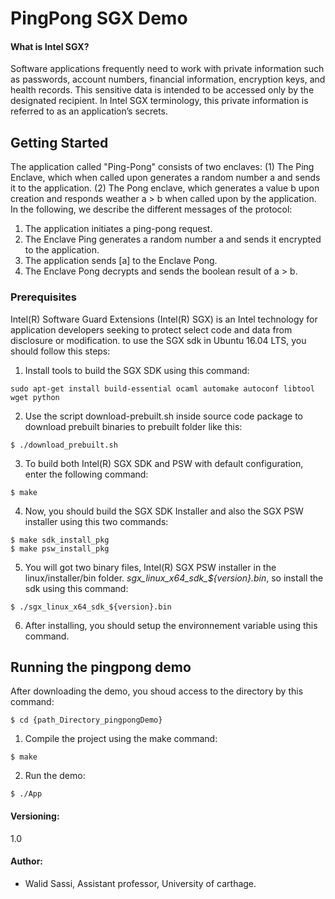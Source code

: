 # PingPong SGX Demo
#### What is Intel SGX?
Software applications frequently need to work with private information such as passwords, account numbers, financial information, encryption keys, and health records. This sensitive data is intended to be accessed only by the designated recipient. In Intel SGX terminology, this private information is referred to as an application’s secrets.
## Getting Started
The application called "Ping-Pong" consists of two enclaves: (1) The Ping Enclave, which when called upon generates a random number a and sends it to the application. (2) The Pong enclave, which generates a value b upon creation and responds weather a > b when called upon by the application.
In the following, we describe the different messages of the protocol:
1. The application initiates a ping-pong request.
2. The Enclave Ping generates a random number a and sends it encrypted to the application. 
3. The application sends [a] to the Enclave Pong.
4. The Enclave Pong decrypts and sends the boolean result of a > b.
### Prerequisites
Intel(R) Software Guard Extensions (Intel(R) SGX) is an Intel technology for application developers seeking to protect select code and data from disclosure or modification.
to use the SGX sdk in Ubuntu 16.04 LTS, you should  follow this steps:
1. Install tools to build the SGX SDK using this command:
```shell
sudo apt-get install build-essential ocaml automake autoconf libtool wget python
```
2. Use the script download-prebuilt.sh inside source code package to download prebuilt binaries to prebuilt folder like this:
```shell
$ ./download_prebuilt.sh
```
3. To build both Intel(R) SGX SDK and PSW with default configuration, enter the following command:
```shell
$ make
```
4. Now, you should build the SGX SDK Installer and also the SGX PSW installer using this two commands:
```shell
$ make sdk_install_pkg
$ make psw_install_pkg
```
5. You will got two binary files, Intel(R) SGX PSW installer in the linux/installer/bin folder.
*sgx_linux_x64_sdk_${version}.bin*, so install the sdk using this command:
```shell
$ ./sgx_linux_x64_sdk_${version}.bin
```
6. After installing, you should setup the environnement variable using this command.

## Running the pingpong demo 
After downloading the demo, you shoud access to the directory by this command:
```shell
$ cd {path_Directory_pingpongDemo}
```
1. Compile the project using the make command:
```shell
$ make
```
2. Run the demo:
```shell
$ ./App
```

#### Versioning:
1.0
#### Author:
* Walid Sassi, Assistant professor, University of carthage.
